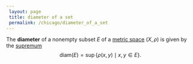 ```yaml
---
 layout: page
 title: diameter of a set
 permalink: /chicago/diameter_of_a_set
---
```

The **diameter** of a nonempty subset $E$ of a [metric space](https://mathgloss.github.io/MathGloss/metric_space) $(X,\rho)$ is given by the [supremum](https://mathgloss.github.io/MathGloss/supremum) $$\text{diam}(E) = \sup\{\rho(x,y)\mid x,y \in E\}.$$

